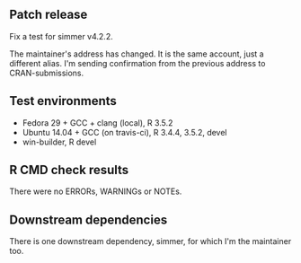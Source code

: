 ## Patch release

Fix a test for simmer v4.2.2.

The maintainer's address has changed. It is the same account, just a different
alias. I'm sending confirmation from the previous address to CRAN-submissions.

## Test environments

* Fedora 29 + GCC + clang (local), R 3.5.2
* Ubuntu 14.04 + GCC (on travis-ci), R 3.4.4, 3.5.2, devel
* win-builder, R devel

## R CMD check results

There were no ERRORs, WARNINGs or NOTEs.

## Downstream dependencies

There is one downstream dependency, simmer, for which I'm the maintainer too.
